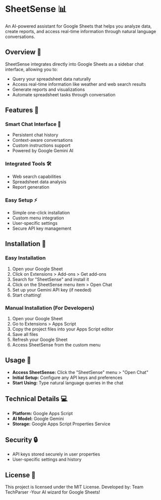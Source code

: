 # SheetSense 📊
An AI-powered assistant for Google Sheets that helps you analyze data, create reports, and access real-time information through natural language conversations.

## Overview 🌟
SheetSense integrates directly into Google Sheets as a sidebar chat interface, allowing you to:

- Query your spreadsheet data naturally
- Access real-time information like weather and web search results
- Generate reports and visualizations
- Automate spreadsheet tasks through conversation

## Features 🚀
### Smart Chat Interface 💬
- Persistent chat history
- Context-aware conversations
- Custom instructions support
- Powered by Google Gemini AI

### Integrated Tools 🛠️
- Web search capabilities
- Spreadsheet data analysis
- Report generation

### Easy Setup ⚡
- Simple one-click installation
- Custom menu integration
- User-specific settings
- Secure API key management

## Installation 🔧
### Easy Installation
1. Open your Google Sheet
2. Click on Extensions > Add-ons > Get add-ons
3. Search for "SheetSense" and install it
4. Click on the SheetSense menu item > Open Chat
5. Set up your Gemini API key (if needed)
6. Start chatting!

### Manual Installation (For Developers)
1. Open your Google Sheet
2. Go to Extensions > Apps Script
3. Copy the project files into your Apps Script editor
4. Save all files
5. Refresh your Google Sheet
6. Access SheetSense from the custom menu

## Usage 📝
- **Access SheetSense:** Click the "SheetSense" menu > "Open Chat"
- **Initial Setup:** Configure any API keys and preferences
- **Start Using:** Type natural language queries in the chat

## Technical Details 💻
- **Platform:** Google Apps Script
- **AI Model:** Google Gemini
- **Storage:** Google Apps Script Properties Service

## Security 🔒
- API keys stored securely in user properties
- User-specific settings and history

## License 📄
This project is licensed under the MIT License.
Developed by: Team TechParser
-Your AI wizard for Google Sheets!
